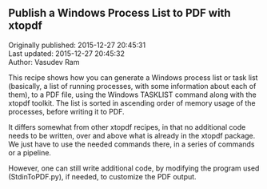 ## Publish a Windows Process List to PDF with xtopdf  
Originally published: 2015-12-27 20:45:31  
Last updated: 2015-12-27 20:45:32  
Author: Vasudev Ram  
  
This recipe shows how you can generate a Windows process list or task list (basically, a list of running processes, with some information about each of them), to a PDF file, using the Windows TASKLIST command along with the xtopdf toolkit. The list is sorted in ascending order of memory usage of the processes, before writing it to PDF.

It differs somewhat from other xtopdf recipes, in that no additional code needs to be written, over and above what is already in the xtopdf package. We just have to use the needed commands there, in a series of commands or a pipeline.

However, one can still write additional code, by modifying the program used (StdinToPDF.py), if needed, to customize the PDF output.

